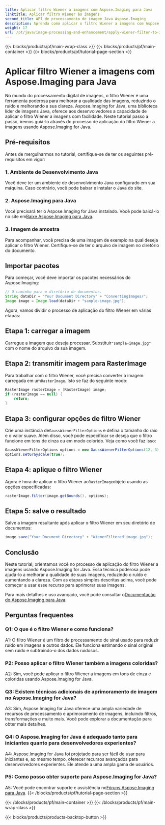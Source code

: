 ```yaml
---
title: Aplicar filtro Wiener a imagens com Aspose.Imaging para Java
linktitle: Aplicar filtro Wiener às imagens
second_title: API de processamento de imagem Java Aspose.Imaging
description: Aprenda como aplicar o filtro Wiener a imagens com Aspose.Imaging for Java, melhorando a qualidade da imagem e reduzindo o ruído sem esforço.
weight: 17
url: /pt/java/image-processing-and-enhancement/apply-wiener-filter-to-images/
---
```


{{< blocks/products/pf/main-wrap-class >}}
{{< blocks/products/pf/main-container >}}
{{< blocks/products/pf/tutorial-page-section >}}

# Aplicar filtro Wiener a imagens com Aspose.Imaging para Java


No mundo do processamento digital de imagens, o filtro Wiener é uma ferramenta poderosa para melhorar a qualidade das imagens, reduzindo o ruído e melhorando a sua clareza. Aspose.Imaging for Java, uma biblioteca líder de imagens Java, oferece aos desenvolvedores a capacidade de aplicar o filtro Wiener a imagens com facilidade. Neste tutorial passo a passo, iremos guiá-lo através do processo de aplicação do filtro Wiener a imagens usando Aspose.Imaging for Java.

## Pré-requisitos

Antes de mergulharmos no tutorial, certifique-se de ter os seguintes pré-requisitos em vigor:

### 1. Ambiente de Desenvolvimento Java

Você deve ter um ambiente de desenvolvimento Java configurado em sua máquina. Caso contrário, você pode baixar e instalar o Java do site.

### 2. Aspose.Imaging para Java

Você precisará ter o Aspose.Imaging for Java instalado. Você pode baixá-lo no site em[Baixe Aspose.Imaging para Java](https://releases.aspose.com/imaging/java/).

### 3. Imagem de amostra

Para acompanhar, você precisa de uma imagem de exemplo na qual deseja aplicar o filtro Wiener. Certifique-se de ter o arquivo de imagem no diretório do documento.

## Importar pacotes

Para começar, você deve importar os pacotes necessários do Aspose.Imaging:

```java
// O caminho para o diretório de documentos.
String dataDir = "Your Document Directory" + "ConvertingImages/";
Image image = Image.load(dataDir + "sample-image.jpg");
```

Agora, vamos dividir o processo de aplicação do filtro Wiener em várias etapas:

## Etapa 1: carregar a imagem

 Carregue a imagem que deseja processar. Substituir`"sample-image.jpg"` com o nome do arquivo da sua imagem.

## Etapa 2: transmitir imagem para RasterImage

 Para trabalhar com o filtro Wiener, você precisa converter a imagem carregada em um`RasterImage`. Isto se faz do seguinte modo:

```java
RasterImage rasterImage = (RasterImage) image;
if (rasterImage == null) {
    return;
}
```

## Etapa 3: configurar opções de filtro Wiener

 Crie uma instância de`GaussWienerFilterOptions` e defina o tamanho do raio e o valor suave. Além disso, você pode especificar se deseja que o filtro funcione em tons de cinza ou em modo colorido. Veja como você faz isso:

```java
GaussWienerFilterOptions options = new GaussWienerFilterOptions(12, 3);
options.setGrayscale(true);
```

## Etapa 4: aplique o filtro Wiener

 Agora é hora de aplicar o filtro Wiener ao`RasterImage`objeto usando as opções especificadas:

```java
rasterImage.filter(image.getBounds(), options);
```

## Etapa 5: salve o resultado

Salve a imagem resultante após aplicar o filtro Wiener em seu diretório de documentos:

```java
image.save("Your Document Directory" + "WienerFiltered_image.jpg");
```

## Conclusão

Neste tutorial, orientamos você no processo de aplicação do filtro Wiener a imagens usando Aspose.Imaging for Java. Essa técnica poderosa pode ajudá-lo a melhorar a qualidade de suas imagens, reduzindo o ruído e aumentando a clareza. Com as etapas simples descritas acima, você pode começar a usar esse recurso para aprimorar suas imagens.

 Para mais detalhes e uso avançado, você pode consultar o[Documentação do Aspose.Imaging para Java](https://reference.aspose.com/imaging/java/).

## Perguntas frequentes

### Q1: O que é o filtro Wiener e como funciona?

A1: O filtro Wiener é um filtro de processamento de sinal usado para reduzir ruído em imagens e outros dados. Ele funciona estimando o sinal original sem ruído e subtraindo-o dos dados ruidosos.

### P2: Posso aplicar o filtro Wiener também a imagens coloridas?

A2: Sim, você pode aplicar o filtro Wiener a imagens em tons de cinza e coloridas usando Aspose.Imaging for Java.

### Q3: Existem técnicas adicionais de aprimoramento de imagem no Aspose.Imaging for Java?

A3: Sim, Aspose.Imaging for Java oferece uma ampla variedade de recursos de processamento e aprimoramento de imagens, incluindo filtros, transformações e muito mais. Você pode explorar a documentação para obter mais detalhes.

### Q4: O Aspose.Imaging for Java é adequado tanto para iniciantes quanto para desenvolvedores experientes?

A4: Aspose.Imaging for Java foi projetado para ser fácil de usar para iniciantes e, ao mesmo tempo, oferecer recursos avançados para desenvolvedores experientes. Ele atende a uma ampla gama de usuários.

### P5: Como posso obter suporte para Aspose.Imaging for Java?

 A5: Você pode encontrar suporte e assistência no[Fóruns Aspose.Imaging para Java](https://forum.aspose.com/).
{{< /blocks/products/pf/tutorial-page-section >}}

{{< /blocks/products/pf/main-container >}}
{{< /blocks/products/pf/main-wrap-class >}}

{{< blocks/products/products-backtop-button >}}
